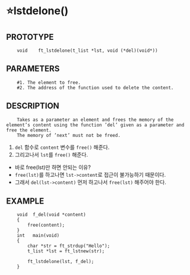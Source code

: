 ⭐lstdelone()
===================

PROTOTYPE
----------
        void	ft_lstdelone(t_list *lst, void (*del)(void*))


PARAMETERS
----------
        #1. The element to free.
        #2. The address of the function used to delete the content.
        

DESCRIPTION
-----------
        Takes as a parameter an element and frees the memory of the element’s content using the function ’del’ given as a parameter and free the element.
        The memory of ’next’ must not be freed.

1. `del` 함수로 `content` 변수를 `free()` 해준다.
2. 그리고나서 `lst`를 `free()` 해준다.

* 바로 free(lst)만 하면 안되는 이유?
* `free(lst)`를 하고나면 `lst->content`로 접근이 불가능하기 때문이다.
* 그래서 `del(lst->content)` 먼저 하고나서 `free(lst)` 해주어야 한다.


EXAMPLE
-----------
        void  f_del(void *content)
        {
            free(content);
        }
        int   main(void)
        {
            char *str = ft_strdup("Hello");
            t_list *lst = ft_lstnew(str);
            
            ft_lstdelone(lst, f_del);
        }
        
</br>
</br>
</br>
</br>
</br>
